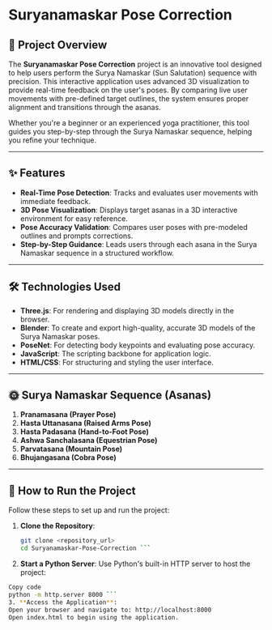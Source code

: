 # Suryanamaskar Pose Correction

## 📖 Project Overview  
The **Suryanamaskar Pose Correction** project is an innovative tool designed to help users perform the Surya Namaskar (Sun Salutation) sequence with precision. This interactive application uses advanced 3D visualization to provide real-time feedback on the user's poses. By comparing live user movements with pre-defined target outlines, the system ensures proper alignment and transitions through the asanas.  

Whether you're a beginner or an experienced yoga practitioner, this tool guides you step-by-step through the Surya Namaskar sequence, helping you refine your technique.

---

## ✨ Features  
- **Real-Time Pose Detection**: Tracks and evaluates user movements with immediate feedback.  
- **3D Pose Visualization**: Displays target asanas in a 3D interactive environment for easy reference.  
- **Pose Accuracy Validation**: Compares user poses with pre-modeled outlines and prompts corrections.  
- **Step-by-Step Guidance**: Leads users through each asana in the Surya Namaskar sequence in a structured workflow.  

---

## 🛠️ Technologies Used  
- **Three.js**: For rendering and displaying 3D models directly in the browser.  
- **Blender**: To create and export high-quality, accurate 3D models of the Surya Namaskar poses.  
- **PoseNet**: For detecting body keypoints and evaluating pose accuracy.  
- **JavaScript**: The scripting backbone for application logic.  
- **HTML/CSS**: For structuring and styling the user interface.  

---

## 🌞 Surya Namaskar Sequence (Asanas)  
1. **Pranamasana (Prayer Pose)**  
2. **Hasta Uttanasana (Raised Arms Pose)**  
3. **Hasta Padasana (Hand-to-Foot Pose)**  
4. **Ashwa Sanchalasana (Equestrian Pose)**  
5. **Parvatasana (Mountain Pose)**  
6. **Bhujangasana (Cobra Pose)**  

---

## 🚀 How to Run the Project  
Follow these steps to set up and run the project:  

1. **Clone the Repository**:  
   ```bash  
   git clone <repository_url>  
   cd Suryanamaskar-Pose-Correction ```
2. **Start a Python Server**:
  Use Python's built-in HTTP server to host the project:
  ```bash
  Copy code
  python -m http.server 8000 ```
3. **Access the Application**:
Open your browser and navigate to: http://localhost:8000
Open index.html to begin using the application.
